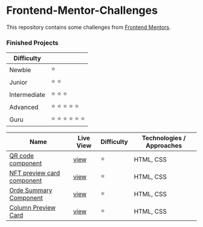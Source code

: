 # Frontend-Mentor-Challenges

This repository contains some challenges from [Frontend Mentors](https://www.frontendmentor.io/challenges). 

### Finished Projects

|Difficulty | |
|---|---|
| Newbie | :star: |
| Junior | :star: :star: |
| Intermediate | :star: :star: :star:  |
| Advanced | :star: :star: :star: :star: :star: |
| Guru | :star: :star: :star: :star: :star: :star: |

| Name                                                                                                                                                                                            |Live View|Difficulty| Technologies / Approaches |
|-------------------------------------------------------------------------------------------------------------------------------------------------------------------------------------------------|---|---|---------------------------|
| [QR code component](https://github.com/sametaluclu/FrontendMentor-Chalange/tree/master/src/QR%20code%20component)                                                                                    | [view](https://sametaluclu.github.io/FrontendMentor-Chalange/src/QR%20code%20component/) | :star:   | HTML, CSS                 |
| [NFT preview card component](https://github.com/sametaluclu/FrontendMentor-Chalange/tree/master/src/NFT-project)                                                                | [view](https://sametaluclu.github.io/FrontendMentor-Chalange/src/NFT-project/) | :star:   | HTML, CSS                 |
| [Orde Summary Component](https://github.com/sametaluclu/Frontend-Mentor-Chalange-master/tree/master/src/order-summary-component-main)                                                                | [view](https://sametaluclu.github.io/Frontend-Mentor-Chalange-master/src/order-summary-component-main) | :star:   | HTML, CSS                 |
| [Column Preview Card](https://github.com/sametaluclu/Frontend-Mentor-Chalange-master/tree/master/src/column-preview-card)                                                                | [view](https://sametaluclu.github.io/Frontend-Mentor-Chalange-master/src/column-preview-card) | :star:   | HTML, CSS                 |